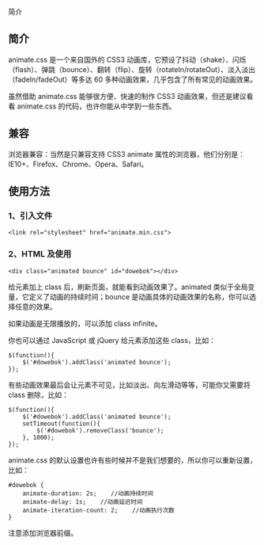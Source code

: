 简介
## 简介

animate.css 是一个来自国外的 CSS3 动画库，它预设了抖动（shake）、闪烁（flash）、弹跳（bounce）、翻转（flip）、旋转（rotateIn/rotateOut）、淡入淡出（fadeIn/fadeOut）等多达 60 多种动画效果，几乎包含了所有常见的动画效果。

虽然借助 animate.css 能够很方便、快速的制作 CSS3 动画效果，但还是建议看看 animate.css 的代码，也许你能从中学到一些东西。

## 兼容

浏览器兼容：当然是只兼容支持 CSS3 animate 属性的浏览器，他们分别是：IE10+、Firefox、Chrome、Opera、Safari。

## 使用方法

### 1、引入文件

    <link rel="stylesheet" href="animate.min.css">

### 2、HTML 及使用

    <div class="animated bounce" id="dowebok"></div>

给元素加上 class 后，刷新页面，就能看到动画效果了。animated 类似于全局变量，它定义了动画的持续时间；bounce 是动画具体的动画效果的名称，你可以选择任意的效果。

如果动画是无限播放的，可以添加 class infinite。

你也可以通过 JavaScript 或 jQuery 给元素添加这些 class，比如：

    $(function(){
        $('#dowebok').addClass('animated bounce');
    });

有些动画效果最后会让元素不可见，比如淡出、向左滑动等等，可能你又需要将 class 删除，比如：

    $(function(){
        $('#dowebok').addClass('animated bounce');
        setTimeout(function(){
            $('#dowebok').removeClass('bounce');
        }, 1000);
    });

animate.css 的默认设置也许有些时候并不是我们想要的，所以你可以重新设置，比如：

    #dowebok {
        animate-duration: 2s;    //动画持续时间
        animate-delay: 1s;    //动画延迟时间
        animate-iteration-count: 2;    //动画执行次数
    }

注意添加浏览器前缀。
